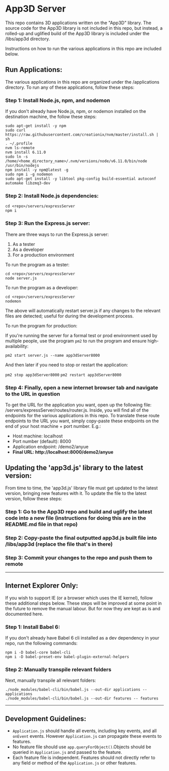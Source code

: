 App3D Server
===============

This repo contains 3D applications written on the "App3D" library. The source code for the App3D library is not included in this repo, but instead, a rolled-up and uglified build of the App3D library is included under the <repo>/libs/app3d directory.

Instructions on how to run the various applications in this repo are included below.

## Run Applications:

The various applications in this repo are organized under the <repo>/applications directory. To run any of these applications, follow these steps:

### Step 1: Install Node.js, npm, and nodemon

If you don't already have Node.js, npm, or nodemon installed on the destination machine, the follow these steps:

```
sudo apt-get install -y npm
sudo curl https://raw.githubusercontent.com/creationix/nvm/master/install.sh | sh
. ~/.profile
nvm ls-remote
nvm install 6.11.0
sudo ln -s /home/<home_directory_name>/.nvm/versions/node/v6.11.0/bin/node /usr/bin/nodejs
npm install -y npm@latest -g
sudo npm i -g nodemon
sudo apt-get install -y libtool pkg-config build-essential autoconf automake libzmq3-dev
```

### Step 2: Install Node.js dependencies:

```
cd <repo>/servers/expressServer
npm i
```

### Step 3: Run the Express.js server:

There are three ways to run the Express.js server:

1. As a tester
2. As a developer
3. For a production environment

To run the program as a tester:

```
cd <repo>/servers/expressServer
node server.js
```

To run the program as a developer:

```
cd <repo>/servers/expressServer
nodemon
```

The above will automatically restart server.js if any changes to the relevant files are detected; useful for during the development process.

To run the program for production:

If you're running the server for a formal test or prod environment used by multiple people, use the program `pm2` to run the program and ensure high-availability:

`pm2 start server.js --name app3dServer8000`

And then later if you need to stop or restart the application:

`pm2 stop app3dServer8000`
`pm2 restart app3dServer8000`

### Step 4: Finally, open a new internet browser tab and navigate to the URL in question

To get the URL for the application you want, open up the following file: <repo>/servers/expressServer/routes/router.js. Inside, you will find all of the endpoints for the various applications in this repo. To translate these route endpoints to the URL you want, simply copy-paste these endpoints on the end of your host machine + port number. E.g.:

* Host machine: localhost
* Port number (default): 8000
* Application endpoint: /demo2/anyue
* **Final URL: http://localhost:8000/demo2/anyue**

## Updating the 'app3d.js' library to the latest version:

From time to time, the 'app3d.js' library file must get updated to the latest version, bringing new features with it. To update the file to the latest version, follow these steps:

### Step 1: Go to the App3D repo and build and uglify the latest code into a new file (instructions for doing this are in the README.md file in that repo)

### Step 2: Copy-paste the final outputted app3d.js built file into <repo>/libs/app3d (replace the file that's in there)

### Step 3: Commit your changes to the repo and push them to remote

------------

## Internet Explorer Only:

If you wish to support IE (or a browser which uses the IE kernel), follow these additional steps below. These steps will be improved at some point in the future to remove the manual labour. But for now they are kept as is and documented here.

### Step 1: Install Babel 6:

If you don't already have Babel 6 cli installed as a dev dependency in your repo, run the following commands:

```
npm i -D babel-core babel-cli
npm i -D babel-preset-env babel-plugin-external-helpers
```

### Step 2: Manually transpile relevant folders

Next, manually transpile all relevant folders:

```
./node_modules/babel-cli/bin/babel.js --out-dir applications -- applications
./node_modules/babel-cli/bin/babel.js --out-dir features -- features
```

------------

## Development Guidelines:

* `Application.js` should handle all events, including key events, and all `onEvent` events. However `Application.js` can propagate these events to features.
* No feature file should use `app.queryForObject()`.Objects should be queried in `Application.js` and passed to the feature. 
* Each feature file is independent. Features should not directly refer to any field or method of the `Application.js` or other features. 
